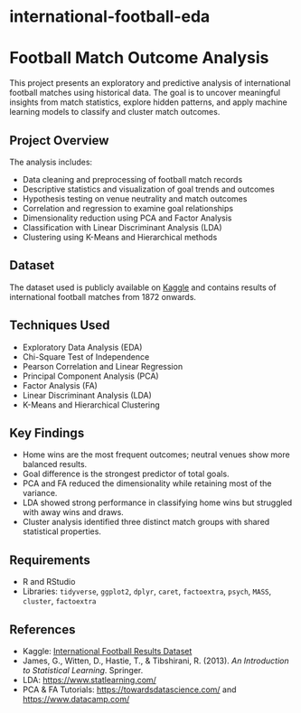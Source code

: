 # international-football-eda

# Football Match Outcome Analysis

This project presents an exploratory and predictive analysis of international football matches using historical data. The goal is to uncover meaningful insights from match statistics, explore hidden patterns, and apply machine learning models to classify and cluster match outcomes.

## Project Overview

The analysis includes:

- Data cleaning and preprocessing of football match records
- Descriptive statistics and visualization of goal trends and outcomes
- Hypothesis testing on venue neutrality and match outcomes
- Correlation and regression to examine goal relationships
- Dimensionality reduction using PCA and Factor Analysis
- Classification with Linear Discriminant Analysis (LDA)
- Clustering using K-Means and Hierarchical methods

## Dataset

The dataset used is publicly available on [Kaggle](https://www.kaggle.com/datasets/martj42/international-football-results-from-1872-to-2017) and contains results of international football matches from 1872 onwards.

## Techniques Used

- Exploratory Data Analysis (EDA)
- Chi-Square Test of Independence
- Pearson Correlation and Linear Regression
- Principal Component Analysis (PCA)
- Factor Analysis (FA)
- Linear Discriminant Analysis (LDA)
- K-Means and Hierarchical Clustering

## Key Findings

- Home wins are the most frequent outcomes; neutral venues show more balanced results.
- Goal difference is the strongest predictor of total goals.
- PCA and FA reduced the dimensionality while retaining most of the variance.
- LDA showed strong performance in classifying home wins but struggled with away wins and draws.
- Cluster analysis identified three distinct match groups with shared statistical properties.

## Requirements

- R and RStudio
- Libraries: `tidyverse`, `ggplot2`, `dplyr`, `caret`, `factoextra`, `psych`, `MASS`, `cluster`, `factoextra`


## References

- Kaggle: [International Football Results Dataset](https://www.kaggle.com/datasets/martj42/international-football-results-from-1872-to-2017)
- James, G., Witten, D., Hastie, T., & Tibshirani, R. (2013). *An Introduction to Statistical Learning*. Springer.
- LDA: https://www.statlearning.com/
- PCA & FA Tutorials: https://towardsdatascience.com/ and https://www.datacamp.com/
